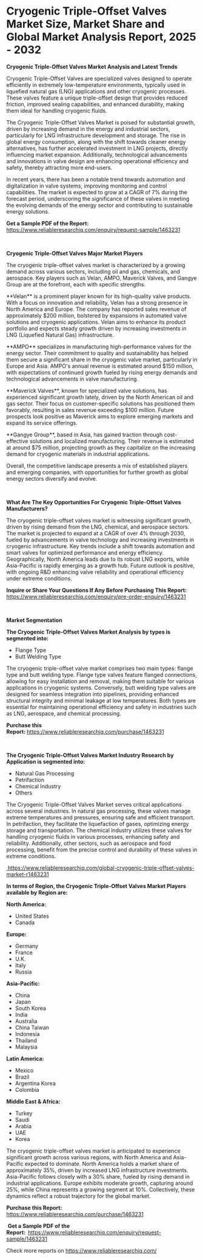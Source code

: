 <p><h1>Cryogenic Triple-Offset Valves Market Size, Market Share and Global Market Analysis Report, 2025 - 2032</h1></p><p><strong>Cryogenic Triple-Offset Valves Market Analysis and Latest Trends</strong></p>
<p><p>Cryogenic Triple-Offset Valves are specialized valves designed to operate efficiently in extremely low-temperature environments, typically used in liquefied natural gas (LNG) applications and other cryogenic processes. These valves feature a unique triple-offset design that provides reduced friction, improved sealing capabilities, and enhanced durability, making them ideal for handling cryogenic fluids.</p><p>The Cryogenic Triple-Offset Valves Market is poised for substantial growth, driven by increasing demand in the energy and industrial sectors, particularly for LNG infrastructure development and storage. The rise in global energy consumption, along with the shift towards cleaner energy alternatives, has further accelerated investment in LNG projects, directly influencing market expansion. Additionally, technological advancements and innovations in valve design are enhancing operational efficiency and safety, thereby attracting more end-users.</p><p>In recent years, there has been a notable trend towards automation and digitalization in valve systems, improving monitoring and control capabilities. The market is expected to grow at a CAGR of 7% during the forecast period, underscoring the significance of these valves in meeting the evolving demands of the energy sector and contributing to sustainable energy solutions.</p></p>
<p><strong>Get a Sample PDF of the Report:&nbsp;</strong> <a href="https://www.reliableresearchiq.com/enquiry/request-sample/1463231?utm_campaign=2646&utm_medium=2&utm_source=Github&utm_content=ia&utm_term=27022025&utm_id=cryogenic-triple-offset-valves">https://www.reliableresearchiq.com/enquiry/request-sample/1463231</a></p>
<p>&nbsp;</p>
<p><strong>Cryogenic Triple-Offset Valves Major Market Players</strong></p>
<p><p>The cryogenic triple-offset valves market is characterized by a growing demand across various sectors, including oil and gas, chemicals, and aerospace. Key players such as Velan, AMPO, Maverick Valves, and Gangye Group are at the forefront, each with specific strengths.</p><p>**Velan** is a prominent player known for its high-quality valve products. With a focus on innovation and reliability, Velan has a strong presence in North America and Europe. The company has reported sales revenue of approximately $200 million, bolstered by expansions in automated valve solutions and cryogenic applications. Velan aims to enhance its product portfolio and expects steady growth driven by increasing investments in LNG (Liquefied Natural Gas) infrastructure.</p><p>**AMPO** specializes in manufacturing high-performance valves for the energy sector. Their commitment to quality and sustainability has helped them secure a significant share in the cryogenic valve market, particularly in Europe and Asia. AMPO's annual revenue is estimated around $150 million, with expectations of continued growth fueled by rising energy demands and technological advancements in valve manufacturing.</p><p>**Maverick Valves**, known for specialized valve solutions, has experienced significant growth lately, driven by the North American oil and gas sector. Their focus on customer-specific solutions has positioned them favorably, resulting in sales revenue exceeding $100 million. Future prospects look positive as Maverick aims to explore emerging markets and expand its service offerings.</p><p>**Gangye Group**, based in Asia, has gained traction through cost-effective solutions and localized manufacturing. Their revenue is estimated at around $75 million, projecting growth as they capitalize on the increasing demand for cryogenic materials in industrial applications.</p><p>Overall, the competitive landscape presents a mix of established players and emerging companies, with opportunities for further growth as global energy sectors diversify and evolve.</p></p>
<p>&nbsp;</p>
<p><strong>What Are The Key Opportunities For Cryogenic Triple-Offset Valves Manufacturers?</strong></p>
<p><p>The cryogenic triple-offset valves market is witnessing significant growth, driven by rising demand from the LNG, chemical, and aerospace sectors. The market is projected to expand at a CAGR of over 4% through 2030, fueled by advancements in valve technology and increasing investments in cryogenic infrastructure. Key trends include a shift towards automation and smart valves for optimized performance and energy efficiency. Geographically, North America leads due to its robust LNG exports, while Asia-Pacific is rapidly emerging as a growth hub. Future outlook is positive, with ongoing R&D enhancing valve reliability and operational efficiency under extreme conditions.</p></p>
<p><strong>Inquire or Share Your Questions If Any Before Purchasing This Report:</strong> <a href="https://www.reliableresearchiq.com/enquiry/pre-order-enquiry/1463231?utm_campaign=2646&utm_medium=2&utm_source=Github&utm_content=ia&utm_term=27022025&utm_id=cryogenic-triple-offset-valves">https://www.reliableresearchiq.com/enquiry/pre-order-enquiry/1463231</a></p>
<p>&nbsp;</p>
<p><strong>Market Segmentation</strong></p>
<p><strong>The Cryogenic Triple-Offset Valves Market Analysis by types is segmented into:</strong></p>
<p><ul><li>Flange Type</li><li>Butt Welding Type</li></ul></p>
<p><p>The cryogenic triple-offset valve market comprises two main types: flange type and butt welding type. Flange type valves feature flanged connections, allowing for easy installation and removal, making them suitable for various applications in cryogenic systems. Conversely, butt welding type valves are designed for seamless integration into pipelines, providing enhanced structural integrity and minimal leakage at low temperatures. Both types are essential for maintaining operational efficiency and safety in industries such as LNG, aerospace, and chemical processing.</p></p>
<p><strong>Purchase this Report:&nbsp;</strong><a href="https://www.reliableresearchiq.com/purchase/1463231?utm_campaign=2646&utm_medium=2&utm_source=Github&utm_content=ia&utm_term=27022025&utm_id=cryogenic-triple-offset-valves">https://www.reliableresearchiq.com/purchase/1463231</a></p>
<p>&nbsp;</p>
<p><strong>The Cryogenic Triple-Offset Valves Market Industry Research by Application is segmented into:</strong></p>
<p><ul><li>Natural Gas Processing</li><li>Petrifaction</li><li>Chemical Industry</li><li>Others</li></ul></p>
<p><p>The Cryogenic Triple-Offset Valves Market serves critical applications across several industries. In natural gas processing, these valves manage extreme temperatures and pressures, ensuring safe and efficient transport. In petrifaction, they facilitate the liquefaction of gases, optimizing energy storage and transportation. The chemical industry utilizes these valves for handling cryogenic fluids in various processes, enhancing safety and reliability. Additionally, other sectors, such as aerospace and food processing, benefit from the precise control and durability of these valves in extreme conditions.</p></p>
<p><a href="https://www.reliableresearchiq.com/global-cryogenic-triple-offset-valves-market-r1463231?utm_campaign=2646&utm_medium=2&utm_source=Github&utm_content=ia&utm_term=27022025&utm_id=cryogenic-triple-offset-valves">&nbsp;https://www.reliableresearchiq.com/global-cryogenic-triple-offset-valves-market-r1463231</a></p>
<p><strong>In terms of Region, the Cryogenic Triple-Offset Valves Market Players available by Region are:</strong></p>
<p>
    <p> <strong> North America: </strong>
        <ul>
            <li>United States</li>
            <li>Canada</li>
        </ul>
        </p> 
    <p> <strong> Europe: </strong>
        <ul>
            <li>Germany</li>
            <li>France</li>
            <li>U.K.</li>
            <li>Italy</li>
            <li>Russia</li>
        </ul>
        </p> 
    <p> <strong> Asia-Pacific: </strong>
        <ul>
            <li>China</li>
            <li>Japan</li>
            <li>South Korea</li>
            <li>India</li>
            <li>Australia</li>
            <li>China Taiwan</li>
            <li>Indonesia</li>
            <li>Thailand</li>
            <li>Malaysia</li>
        </ul>
        </p> 
    <p> <strong> Latin America: </strong>
        <ul>
            <li>Mexico</li>
            <li>Brazil</li>
            <li>Argentina Korea</li>
            <li>Colombia</li>
        </ul>
        </p> 
    <p> <strong> Middle East & Africa: </strong>
        <ul>
            <li>Turkey</li>
            <li>Saudi</li>
            <li>Arabia</li>
            <li>UAE</li>
            <li>Korea</li>
        </ul>
    </p>
    </p>
<p><p>The cryogenic triple-offset valves market is anticipated to experience significant growth across various regions, with North America and Asia-Pacific expected to dominate. North America holds a market share of approximately 35%, driven by increased LNG infrastructure investments. Asia-Pacific follows closely with a 30% share, fueled by rising demand in industrial applications. Europe exhibits moderate growth, capturing around 25%, while China represents a growing segment at 10%. Collectively, these dynamics reflect a robust trajectory for the global market.</p></p>
<p><strong>Purchase this Report: </strong><a href="https://www.reliableresearchiq.com/purchase/1463231?utm_campaign=2646&utm_medium=2&utm_source=Github&utm_content=ia&utm_term=27022025&utm_id=cryogenic-triple-offset-valves">https://www.reliableresearchiq.com/purchase/1463231</a></p>
<p>&nbsp;<strong>Get a Sample PDF of the Report:&nbsp;&nbsp;</strong><a href="https://www.reliableresearchiq.com/enquiry/request-sample/1463231?utm_campaign=2646&utm_medium=2&utm_source=Github&utm_content=ia&utm_term=27022025&utm_id=cryogenic-triple-offset-valves">https://www.reliableresearchiq.com/enquiry/request-sample/1463231</a></p>
<p><strong></strong></p>
<p>Check more reports on <a href="https://www.reliableresearchiq.com/?utm_campaign=2646&utm_medium=2&utm_source=Github&utm_content=ia&utm_term=27022025&utm_id=cryogenic-triple-offset-valves">https://www.reliableresearchiq.com/</a></p>